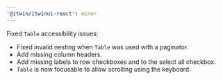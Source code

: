 ```yaml
---
'@itwin/itwinui-react': minor
---
```


Fixed `Table` accessibility issues:
* Fixed invalid nesting when `Table` was used with a paginator.
* Add missing column headers.
* Add missing labels to row checkboxes and to the select all checkbox.
* `Table` is now focusable to allow scrolling using the keyboard.
